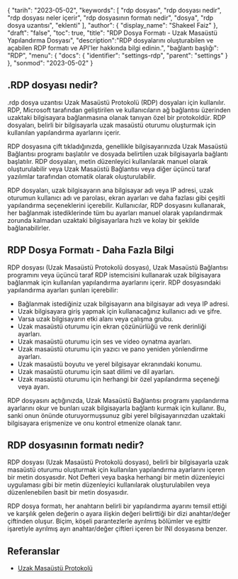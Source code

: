 {
"tarih": "2023-05-02",
  "keywords": [
"rdp dosyası",
"rdp dosyası nedir",
"rdp dosyası neler içerir",
"rdp dosyasının formatı nedir",
"dosya",
"rdp dosya uzantısı",
"eklenti"
],
  "author": {
"display_name": "Shakeel Faiz"
},
"draft": "false",
"toc": true,
"title": "RDP Dosya Formatı - Uzak Masaüstü Yapılandırma Dosyası",
  "description":"RDP dosyalarını oluşturabilen ve açabilen RDP formatı ve API'ler hakkında bilgi edinin.",
"bağlantı başlığı": "RDP",
  "menu": {
    "docs": {
      "identifier": "settings-rdp",
      "parent": "settings"
}
},
"sonmod": "2023-05-02"
}

## .RDP dosyası nedir?

.rdp dosya uzantısı Uzak Masaüstü Protokolü (RDP) dosyaları için kullanılır. RDP, Microsoft tarafından geliştirilen ve kullanıcıların ağ bağlantısı üzerinden uzaktaki bilgisayara bağlanmasına olanak tanıyan özel bir protokoldür. RDP dosyaları, belirli bir bilgisayarla uzak masaüstü oturumu oluşturmak için kullanılan yapılandırma ayarlarını içerir.

RDP dosyasına çift tıkladığınızda, genellikle bilgisayarınızda Uzak Masaüstü Bağlantısı programı başlatılır ve dosyada belirtilen uzak bilgisayarla bağlantı başlatılır. RDP dosyaları, metin düzenleyici kullanılarak manuel olarak oluşturulabilir veya Uzak Masaüstü Bağlantısı veya diğer üçüncü taraf yazılımlar tarafından otomatik olarak oluşturulabilir.

RDP dosyaları, uzak bilgisayarın ana bilgisayar adı veya IP adresi, uzak oturumun kullanıcı adı ve parolası, ekran ayarları ve daha fazlası gibi çeşitli yapılandırma seçeneklerini içerebilir. Kullanıcılar, RDP dosyasını kullanarak, her bağlanmak istediklerinde tüm bu ayarları manuel olarak yapılandırmak zorunda kalmadan uzaktaki bilgisayarlara hızlı ve kolay bir şekilde bağlanabilirler.

## RDP Dosya Formatı - Daha Fazla Bilgi

RDP dosyası (Uzak Masaüstü Protokolü dosyası), Uzak Masaüstü Bağlantısı programını veya üçüncü taraf RDP istemcisini kullanarak uzak bilgisayara bağlanmak için kullanılan yapılandırma ayarlarını içerir. RDP dosyasındaki yapılandırma ayarları şunları içerebilir:

- Bağlanmak istediğiniz uzak bilgisayarın ana bilgisayar adı veya IP adresi.
- Uzak bilgisayara giriş yapmak için kullanacağınız kullanıcı adı ve şifre.
- Varsa uzak bilgisayarın etki alanı veya çalışma grubu.
- Uzak masaüstü oturumu için ekran çözünürlüğü ve renk derinliği ayarları.
- Uzak masaüstü oturumu için ses ve video oynatma ayarları.
- Uzak masaüstü oturumu için yazıcı ve pano yeniden yönlendirme ayarları.
- Uzak masaüstü boyutu ve yerel bilgisayar ekranındaki konumu.
- Uzak masaüstü oturumu için saat dilimi ve dil ayarları.
- Uzak masaüstü oturumu için herhangi bir özel yapılandırma seçeneği veya ayarı.

RDP dosyasını açtığınızda, Uzak Masaüstü Bağlantısı programı yapılandırma ayarlarını okur ve bunları uzak bilgisayarla bağlantı kurmak için kullanır. Bu, sanki onun önünde oturuyormuşsunuz gibi yerel bilgisayarınızdan uzaktaki bilgisayara erişmenize ve onu kontrol etmenize olanak tanır.

## RDP dosyasının formatı nedir?

RDP dosyası (Uzak Masaüstü Protokolü dosyası), belirli bir bilgisayarla uzak masaüstü oturumu oluşturmak için kullanılan yapılandırma ayarlarını içeren bir metin dosyasıdır. Not Defteri veya başka herhangi bir metin düzenleyici uygulaması gibi bir metin düzenleyici kullanılarak oluşturulabilen veya düzenlenebilen basit bir metin dosyasıdır.

RDP dosya formatı, her anahtarın belirli bir yapılandırma ayarını temsil ettiği ve karşılık gelen değerin o ayara ilişkin değeri belirttiği bir dizi anahtar/değer çiftinden oluşur. Biçim, köşeli parantezlerle ayrılmış bölümler ve eşittir işaretiyle ayrılmış ayrı anahtar/değer çiftleri içeren bir INI dosyasına benzer.

## Referanslar
* [Uzak Masaüstü Protokolü](https://en.wikipedia.org/wiki/Remote_Desktop_Protocol)

